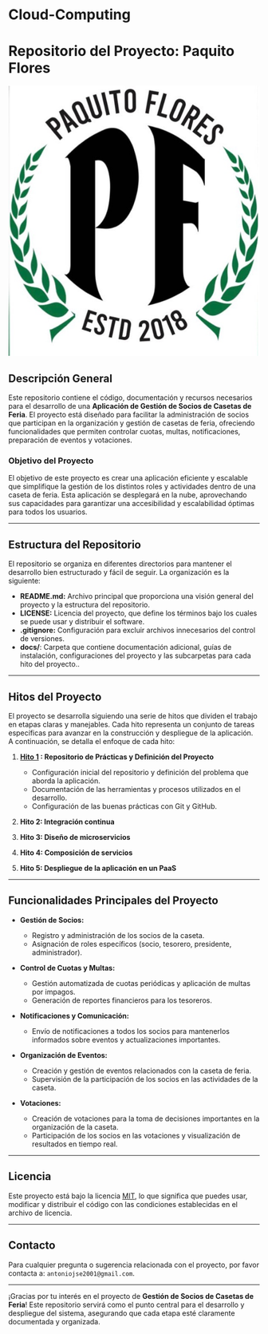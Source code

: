 # Cloud-Computing

# Repositorio del Proyecto: Paquito Flores

![Logo Paquito Flores](/docs/img/logo.jpg)

## Descripción General

Este repositorio contiene el código, documentación y recursos necesarios para el desarrollo de una **Aplicación de Gestión de Socios de Casetas de Feria**. El proyecto está diseñado para facilitar la administración de socios que participan en la organización y gestión de casetas de feria, ofreciendo funcionalidades que permiten controlar cuotas, multas, notificaciones, preparación de eventos y votaciones.

### Objetivo del Proyecto

El objetivo de este proyecto es crear una aplicación eficiente y escalable que simplifique la gestión de los distintos roles y actividades dentro de una caseta de feria. Esta aplicación se desplegará en la nube, aprovechando sus capacidades para garantizar una accesibilidad y escalabilidad óptimas para todos los usuarios.

---

## Estructura del Repositorio

El repositorio se organiza en diferentes directorios para mantener el desarrollo bien estructurado y fácil de seguir. La organización es la siguiente:

- **README.md:** Archivo principal que proporciona una visión general del proyecto y la estructura del repositorio.
- **LICENSE:** Licencia del proyecto, que define los términos bajo los cuales se puede usar y distribuir el software.
- **.gitignore:** Configuración para excluir archivos innecesarios del control de versiones.
- **docs/**: Carpeta que contiene documentación adicional, guías de instalación, configuraciones del proyecto y las subcarpetas para cada hito del proyecto..

---

## Hitos del Proyecto

El proyecto se desarrolla siguiendo una serie de hitos que dividen el trabajo en etapas claras y manejables. Cada hito representa un conjunto de tareas específicas para avanzar en la construcción y despliegue de la aplicación. A continuación, se detalla el enfoque de cada hito:

1. **[Hito 1](docs/Hitos/Hito1/Hito1.md) : Repositorio de Prácticas y Definición del Proyecto**
   - Configuración inicial del repositorio y definición del problema que aborda la aplicación.
   - Documentación de las herramientas y procesos utilizados en el desarrollo.
   - Configuración de las buenas prácticas con Git y GitHub.

2. **Hito 2: Integración continua**
   
3. **Hito 3: Diseño de microservicios**
   
4. **Hito 4: Composición de servicios**

5. **Hito 5: Despliegue de la aplicación en un PaaS**

---

## Funcionalidades Principales del Proyecto

- **Gestión de Socios:**
  - Registro y administración de los socios de la caseta.
  - Asignación de roles específicos (socio, tesorero, presidente, administrador).

- **Control de Cuotas y Multas:**
  - Gestión automatizada de cuotas periódicas y aplicación de multas por impagos.
  - Generación de reportes financieros para los tesoreros.

- **Notificaciones y Comunicación:**
  - Envío de notificaciones a todos los socios para mantenerlos informados sobre eventos y actualizaciones importantes.

- **Organización de Eventos:**
  - Creación y gestión de eventos relacionados con la caseta de feria.
  - Supervisión de la participación de los socios en las actividades de la caseta.

- **Votaciones:**
  - Creación de votaciones para la toma de decisiones importantes en la organización de la caseta.
  - Participación de los socios en las votaciones y visualización de resultados en tiempo real.

---

## Licencia

Este proyecto está bajo la licencia [MIT](./LICENSE), lo que significa que puedes usar, modificar y distribuir el código con las condiciones establecidas en el archivo de licencia.

---

## Contacto

Para cualquier pregunta o sugerencia relacionada con el proyecto, por favor contacta a: `antoniojse2001@gmail.com`.

---

¡Gracias por tu interés en el proyecto de **Gestión de Socios de Casetas de Feria**! Este repositorio servirá como el punto central para el desarrollo y despliegue del sistema, asegurando que cada etapa esté claramente documentada y organizada.
